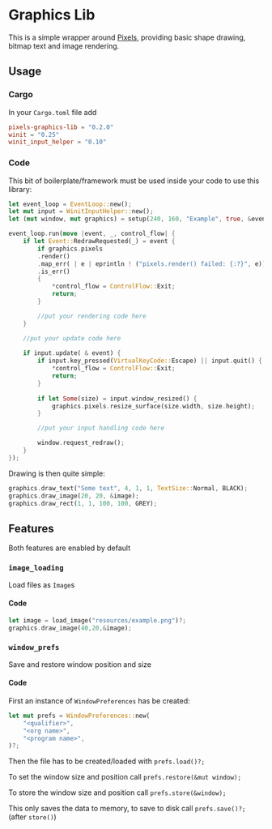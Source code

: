 # Graphics Lib

This is a simple wrapper around [Pixels](https://github.com/parasyte/pixels), providing basic shape drawing, bitmap text and image rendering.

## Usage

### Cargo

In your `Cargo.toml` file add
```toml
pixels-graphics-lib = "0.2.0"
winit = "0.25"
winit_input_helper = "0.10"
```

### Code

This bit of boilerplate/framework must be used inside your code to use this library:
```rust
let event_loop = EventLoop::new();
let mut input = WinitInputHelper::new();
let (mut window, mut graphics) = setup(240, 160, "Example", true, &event_loop)?;

event_loop.run(move |event, _, control_flow| {
    if let Event::RedrawRequested(_) = event {
        if graphics.pixels
        .render()
        .map_err( | e | eprintln ! ("pixels.render() failed: {:?}", e))
        .is_err()
        {
            *control_flow = ControlFlow::Exit;
            return;
        }

        //put your rendering code here
    }

    //put your update code here
    
    if input.update( & event) {
        if input.key_pressed(VirtualKeyCode::Escape) || input.quit() {
            *control_flow = ControlFlow::Exit;
            return;
        }
        
        if let Some(size) = input.window_resized() {
            graphics.pixels.resize_surface(size.width, size.height);
        }

        //put your input handling code here

        window.request_redraw();
    }
});
```

Drawing is then quite simple:
```rust
graphics.draw_text("Some text", 4, 1, 1, TextSize::Normal, BLACK);
graphics.draw_image(20, 20, &image);
graphics.draw_rect(1, 1, 100, 100, GREY);
```

## Features

Both features are enabled by default

### `image_loading`

Load files as `Image`s

#### Code
```rust
let image = load_image("resources/example.png")?;
graphics.draw_image(40,20,&image);
```

### `window_prefs`

Save and restore window position and size

#### Code
First an instance of `WindowPreferences` has be created:
```rust
let mut prefs = WindowPreferences::new(
    "<qualifier>",
    "<org name>",
    "<program name>",
)?;
``` 

Then the file has to be created/loaded with 
`prefs.load()?;`

To set the window size and position call
`prefs.restore(&mut window);`

To store the window size and position call
`prefs.store(&window);`

This only saves the data to memory, to save to disk call
`prefs.save()?;` (after `store()`)
